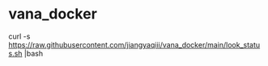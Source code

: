# vana_docker

curl -s https://raw.githubusercontent.com/jiangyaqiii/vana_docker/main/look_status.sh |bash
